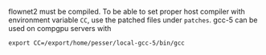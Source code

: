 flownet2 must be compiled. To be able to set proper host compiler with
environment variable `CC`, use the patched files under `patches`.
gcc-5 can be used on compgpu servers with

    export CC=/export/home/pesser/local-gcc-5/bin/gcc

